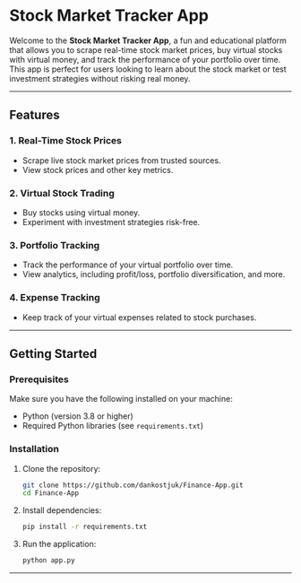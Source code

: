 # Stock Market Tracker App

Welcome to the **Stock Market Tracker App**, a fun and educational platform that allows you to scrape real-time stock market prices, buy virtual stocks with virtual money, and track the performance of your portfolio over time. This app is perfect for users looking to learn about the stock market or test investment strategies without risking real money. 

---

## Features

### 1. Real-Time Stock Prices
- Scrape live stock market prices from trusted sources.
- View stock prices and other key metrics.

### 2. Virtual Stock Trading
- Buy stocks using virtual money.
- Experiment with investment strategies risk-free.

### 3. Portfolio Tracking
- Track the performance of your virtual portfolio over time.
- View analytics, including profit/loss, portfolio diversification, and more.
### 4. Expense Tracking

- Keep track of your virtual expenses related to stock purchases.

---

## Getting Started

### Prerequisites
Make sure you have the following installed on your machine:
- Python (version 3.8 or higher)
- Required Python libraries (see `requirements.txt`)

### Installation
1. Clone the repository:
   ```bash
   git clone https://github.com/dankostjuk/Finance-App.git
   cd Finance-App
   ```
2. Install dependencies:
   ```bash
   pip install -r requirements.txt
   ```

3. Run the application:
   ```bash
   python app.py
   ```

---

